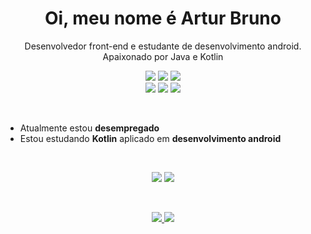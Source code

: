 
<h1 align="center">Oi, meu nome é Artur Bruno</h1>
<p align="center">Desenvolvedor front-end e estudante de desenvolvimento android. Apaixonado por Java e Kotlin</p>
<p align="center">
  <img src="https://img.shields.io/badge/Android-3DDC84?style=for-the-badge&logo=android&logoColor=white"/>
  <img src="https://img.shields.io/badge/Kotlin-0095D5?&style=for-the-badge&logo=kotlin&logoColor=white"/>
  <img src="https://img.shields.io/badge/Java-ED8B00?style=for-the-badge&logo=java&logoColor=white"/>
  <br>
  <img src="https://img.shields.io/badge/HTML5-E34F26?style=for-the-badge&logo=html5&logoColor=white"/>
  <img src="https://img.shields.io/badge/CSS3-1572B6?style=for-the-badge&logo=css3&logoColor=white"/>
  <img src="https://img.shields.io/badge/JavaScript-F7DF1E?style=for-the-badge&logo=javascript&logoColor=black"/>
</p>
<br>
<ul>
  <li>Atualmente estou <strong>desempregado</strong></li>
  <li>Estou estudando <strong>Kotlin</strong> aplicado em <strong>desenvolvimento android</strong></li>
</ul>
<br>
<p align="center">
  <img src="https://github-readme-stats.vercel.app/api?username=arturbruno17&theme=dracula&bg_color=0D1117&title_color=3DDC84&icon_color=3DDC84&locale=pt-BR&show_icons=true&hide_border=true" />
  <img margin-right="20px" src="https://github-readme-stats.vercel.app/api/top-langs/?username=arturbruno17&theme=dracula&bg_color=0D1117&title_color=3DDC84&locale=pt-BR&layout=compact&hide=css,html&hide_border=true" />
</p>
<br>
<p align="center">
  <a href="https://www.linkedin.com/in/arturbruno17/">
    <img src="https://img.shields.io/badge/LinkedIn-0077B5?style=for-the-badge&logo=linkedin&logoColor=white"/>
  </a>
  <a href="https://github.com/arturbruno17">
    <img src="https://img.shields.io/badge/GitHub-100000?style=for-the-badge&logo=github&logoColor=white"/>
  </a>
</p>
